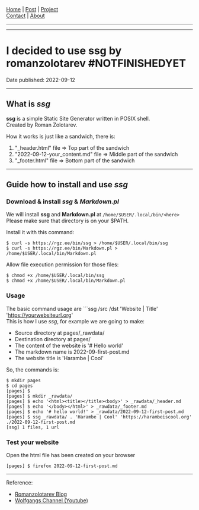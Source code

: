 <nav>
<a href="./index.html">Home</a>
|
<a href="./post.html">Post</a>
|
<a href="./project.html">Project</a>
<nav class="div-right">
<a href="./contact.html">Contact</a>
|
<a href="./about.html">About</a>
</nav>
</nav>
</header>
<hr><hr>
<main>
<!-- Your Content Start After This Line -->


# I decided to use ssg by romanzolotarev #NOTFINISHEDYET

Date published: 2022-09-12

---

## What is *ssg*

**ssg** is a simple Static Site Generator written in POSIX shell.  
Created by Roman Zolotarev.  

How it works is just like a sandwich, there is:  

1. "_header.html" file 			=> Top part of the sandwich  
2. "2022-09-12-your_content.md" file 	=> Middle part of the sandwich  
3. "_footer.html" file 			=> Bottom part of the sandwich  

---

## Guide how to install and use *ssg*  

### Download & install *ssg* & *Markdown.pl*  

We will install **ssg** and **Markdown.pl** at ```/home/$USER/.local/bin/<here>```  
Please make sure that directory is on your $PATH.  

Install it with this command:  

```  
$ curl -s https://rgz.ee/bin/ssg > /home/$USER/.local/bin/ssg  
$ curl -s https://rgz.ee/bin/Markdown.pl > /home/$USER/.local/bin/Markdown.pl  
```

Allow file execution permission for those files:  

```  
$ chmod +x /home/$USER/.local/bin/ssg  
$ chmod +x /home/$USER/.local/bin/Markdown.pl  
```

### Usage  

The basic command usage are ```ssg /src /dst 'Website | Title' 'https://yourwebsiteurl.org'  
This is how I use *ssg*, for example we are going to make:

* Source directory at pages/_rawdata/
* Destination directory at pages/
* The content of the website is '# Hello world'
* The markdown name is 2022-09-first-post.md
* The website title is 'Harambe | Cool'

So, the commands is:

```
$ mkdir pages 
$ cd pages
[pages] $ 
[pages] $ mkdir _rawdata/
[pages] $ echo '<html><title></title><body>' > _rawdata/_header.md
[pages] $ echo '</body></html>' > _rawdata/_footer.md
[pages] $ echo '# hello world!' > _rawdata/2022-09-12-first-post.md
[pages] $ ssg _rawdata/ . 'Harambe | Cool' 'https://harambeiscool.org'
./2022-09-12-first-post.md
[ssg] 1 files, 1 url
```

### Test your website
 
Open the html file has been created on your browser

```
[pages] $ firefox 2022-09-12-first-post.md
```
---

Reference:  
* [Romanzolotarev Blog](https://romanzolotarev.com/ssg.html)  
* [Wolfgangs Channel (Youtube)](https://www.youtube.com/watch?v=N_ttw2Dihn8)  
